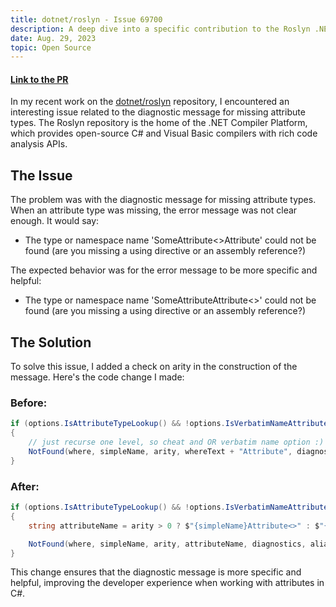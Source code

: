 ```yaml
---
title: dotnet/roslyn - Issue 69700
description: A deep dive into a specific contribution to the Roslyn .NET Compiler Platform to fix incorrect error formatting for missing generic attributes.
date: Aug. 29, 2023
topic: Open Source
---
```


#### [Link to the PR](https://github.com/dotnet/roslyn/pull/69735)

In my recent work on the [dotnet/roslyn](https://github.com/dotnet/roslyn) repository, I encountered an interesting issue related to the diagnostic message for missing attribute types. The Roslyn repository is the home of the .NET Compiler Platform, which provides open-source C# and Visual Basic compilers with rich code analysis APIs.

## The Issue

The problem was with the diagnostic message for missing attribute types. When an attribute type was missing, the error message was not clear enough. It would say:

- The type or namespace name 'SomeAttribute<>Attribute' could not be found (are you missing a using directive or an assembly reference?)

The expected behavior was for the error message to be more specific and helpful:

- The type or namespace name 'SomeAttributeAttribute<>' could not be found (are you missing a using directive or an assembly reference?)

## The Solution

To solve this issue, I added a check on arity in the construction of the message. Here's the code change I made:

### Before:

```csharp
if (options.IsAttributeTypeLookup() && !options.IsVerbatimNameAttributeTypeLookup())
{
    // just recurse one level, so cheat and OR verbatim name option :)
    NotFound(where, simpleName, arity, whereText + "Attribute", diagnostics, aliasOpt, qualifierOpt, options | LookupOptions.VerbatimNameAttributeTypeOnly);
}

```

### After:

```csharp
if (options.IsAttributeTypeLookup() && !options.IsVerbatimNameAttributeTypeLookup())
{
    string attributeName = arity > 0 ? $"{simpleName}Attribute<>" : $"{simpleName}Attribute";

    NotFound(where, simpleName, arity, attributeName, diagnostics, aliasOpt, qualifierOpt, options | LookupOptions.VerbatimNameAttributeTypeOnly);
}

```

This change ensures that the diagnostic message is more specific and helpful, improving the developer experience when working with attributes in C#.
